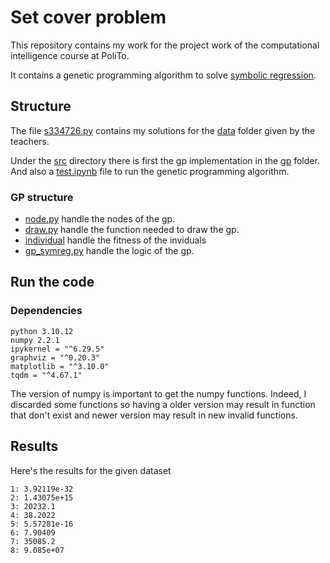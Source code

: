 # Set cover problem

This repository contains my work for the project work of the computational intelligence course at PoliTo.

It contains a genetic programming algorithm to solve [symbolic regression](https://en.wikipedia.org/wiki/Symbolic_regression).

## Structure

The file [s334726.py](./s334726.py) contains my solutions for the [data](./data/) folder given by the teachers.

Under the [src](./src/) directory there is first the gp implementation in the [gp](./src/gp/) folder. And also a [test.ipynb](./src/test.ipynb) file to run the genetic programming algorithm.

### GP structure

- [node.py](./src/gp/node.py) handle the nodes of the gp.
- [draw.py](./src/gp/draw.py) handle the function needed to draw the gp.
- [individual](./src/gp/individual.py) handle the fitness of the inviduals
- [gp_symreg.py](./src/gp/gp_symreg.py) handle the logic of the gp.


## Run the code

### Dependencies

```
python 3.10.12
numpy 2.2.1
ipykernel = "^6.29.5"
graphviz = "^0.20.3"
matplotlib = "^3.10.0"
tqdm = "^4.67.1"
```

The version of numpy is important to get the numpy functions. Indeed, I discarded some functions so having a older version may result in function that don't exist and newer version may result in new invalid functions.

## Results

Here's the results for the given dataset

```
1: 3.92119e-32
2: 1.43075e+15
3: 20232.1
4: 38.2022
5: 5.57281e-16
6: 7.90409
7: 35085.2
8: 9.085e+07
```